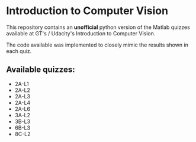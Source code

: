 # Introduction to Computer Vision

This repository contains an **unofficial** python version of the Matlab quizzes available at GT's / Udacity's Introduction to Computer Vision.

The code available was implemented to closely mimic the results shown in each quiz.

## Available quizzes:

* 2A-L1
* 2A-L2
* 2A-L3
* 2A-L4
* 2A-L6
* 3A-L2
* 3B-L3
* 6B-L3
* 8C-L2